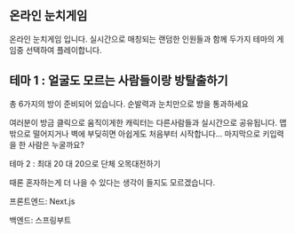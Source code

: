 ## 온라인 눈치게임

온라인 눈치게임 입니다. 
실시간으로 매칭되는 랜덤한 인원들과 함께 두가지 테마의 게임중 선택하여 플레이합니다.

## 테마 1 : 얼굴도 모르는 사람들이랑 방탈출하기
총 6가지의 방이 준비되어 있습니다. 
순발력과 눈치만으로 방을 통과하세요

여러분이 방금 클릭으로 움직이게한 캐릭터는 다른사람들과 실시간으로 공유됩니다.
맵 밖으로 떨어지거나 벽에 부딪히면 아쉽게도 처음부터 시작합니다... 마지막으로 키입력을 한 사람은 누굴까요?

테마 2 : 최대 20 대 20으로 단체 오목대전하기

때론 혼자하는게 더 나을 수 있다는 생각이 들지도 모르겠습니다.

프론트엔드: Next.js 

백엔드: 스프링부트

